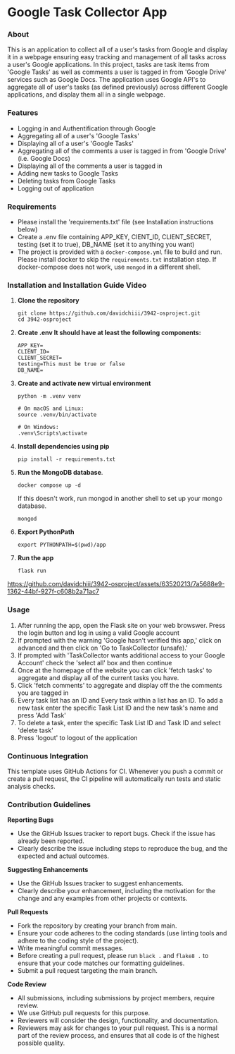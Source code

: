 # Google Task Collector App
### About
This is an application to collect all of a user's tasks from Google and display it in a webpage ensuring easy tracking and management of all tasks across a user's Google applications. In this project, tasks are task items from 'Google Tasks' as well as comments a user is tagged in from 'Google Drive' services such as Google Docs. The application uses Google API's to aggregate all of user's tasks (as defined previously) across different Google applications, and display them all in a single webpage. 

### Features
- Logging in and Authentification through Google
- Aggregating all of a user's 'Google Tasks'
- Displaying all of a user's 'Google Tasks'
- Aggregating all of the comments a user is tagged in from 'Google Drive' (i.e. Google Docs)
- Displaying all of the comments a user is tagged in
- Adding new tasks to Google Tasks
- Deleting tasks from Google Tasks
- Logging out of application

### Requirements
- Please install the 'requirements.txt' file (see Installation instructions below)
- Create a .env file containing APP_KEY, CIENT_ID, CLIENT_SECRET, testing (set it to true), DB_NAME (set it to anything you want)
- The project is provided with a `docker-compose.yml` file to build and run. Please install docker to skip the `requirements.txt` installation step. If docker-compose does not work, use `mongod` in a different shell.

### Installation and Installation Guide Video
1. **Clone the repository**
   ```
   git clone https://github.com/davidchiii/3942-osproject.git
   cd 3942-osproject
   ```
2. **Create .env
   It should have at least the following components:**
   ```
   APP_KEY=
   CLIENT_ID=
   CLIENT_SECRET=
   testing=This must be true or false
   DB_NAME=
   ```
4. **Create and activate new virtual environment**
   ```
   python -m .venv venv

   # On macOS and Linux:
   source .venv/bin/activate

   # On Windows:
   .venv\Scripts\activate
   ```
5. **Install dependencies using pip**
   ```
   pip install -r requirements.txt
   ```
6. **Run the MongoDB database**. 
   ```
   docker compose up -d 
   ```
   If this doesn't work, run mongod in another shell to set up your mongo database.
   ```
   mongod
   ```
7. **Export PythonPath**
   ```
   export PYTHONPATH=$(pwd)/app
   ```
7. **Run the app**
   ```
   flask run
   ```


https://github.com/davidchiii/3942-osproject/assets/63520213/7a5688e9-1362-44bf-927f-c608b2a71ac7


### Usage
1. After running the app, open the Flask site on your web browswer. Press the login button and log in using a valid Google account
2. If prompted with the warning 'Google hasn’t verified this app,' click on advanced and then click on 'Go to TaskCollector (unsafe).'
3. If prompted with 'TaskCollector wants additional access to your Google Account' check the 'select all' box and then continue
4. Once at the homepage of the website you can click 'fetch tasks' to aggregate and display all of the current tasks you have.
5. Click 'fetch comments' to aggregate and display off the the comments you are tagged in
6. Every task list has an ID and Every task within a list has an ID. To add a new task enter the specific Task List ID and the new task's name and press 'Add Task'
7. To delete a task, enter the specific Task List ID and Task ID and select 'delete task'
8. Press 'logout' to logout of the application

### Continuous Integration
This template uses GitHub Actions for CI. Whenever you push a commit or create a pull request, the CI pipeline will automatically run tests and static analysis checks.

### Contribution Guidelines
**Reporting Bugs**
- Use the GitHub Issues tracker to report bugs. Check if the issue has already been reported.
- Clearly describe the issue including steps to reproduce the bug, and the expected and actual outcomes.

**Suggesting Enhancements**
- Use the GitHub Issues tracker to suggest enhancements.
- Clearly describe your enhancement, including the motivation for the change and any examples from other projects or contexts.

**Pull Requests**
- Fork the repository by creating your branch from main.
- Ensure your code adheres to the coding standards (use linting tools and adhere to the coding style of the project).
- Write meaningful commit messages.
- Before creating a pull request, please run ```black .``` and ```flake8 .``` to ensure that your code matches our formatting guidelines.
- Submit a pull request targeting the main branch.

**Code Review**
- All submissions, including submissions by project members, require review.
- We use GitHub pull requests for this purpose.
- Reviewers will consider the design, functionality, and documentation.
- Reviewers may ask for changes to your pull request. This is a normal part of the review process, and ensures that all code is of the highest possible quality.
